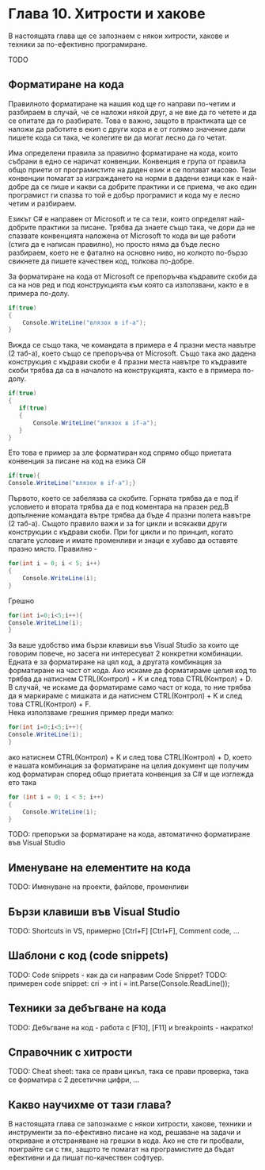 # Глава 10. Хитрости и хакове

В настоящата глава ще се запознаем с някои хитрости, хакове и техники за по-ефективно програмиранe.

TODO


## Форматиране на кода
  <p>  Правилното форматиране на нашия код ще го направи по-четим и разбираем в случай, че се наложи някой друг, а не вие да го четете и да се опитате да го разбирате. Това е важно, защото в практиката ще се наложи да работите в екип с други хора и е от голямо значение дали пишете кода си така, че колегите ви да могат лесно да го четат.</p>
  <p>Има определени правила за правилно форматиране на кода, които събрани в едно се наричат конвенции. Конвенция е група от правила общо приети от програмистите на даден език и се ползват масово. Тези конвенции помагат за изграждането на норми в дадени езици как е най-добре да се пише и какви са добрите практики и се приема, че ако един програмист ги спазва то той е добър програмист и кода му е лесно четим и разбираем.</p>
  <p>Езикът C# е направен от Microsoft и те са тези, които определят най-добрите практики за писане. Трябва да знаете също така, че дори да не спазвате конвенцията наложена от Microsoft то кода ви ще работи (стига да е написан правилно), но просто няма да бъде лесно разбираем, което не е фатално на основно ниво, но колкото по-бързо свикнете да пишете качествен код, толкова по-добре.</p>
  <p>
За форматиране на кода от Microsoft се препоръчва къдравите скоби да са на нов ред и под конструкцията към която са използвани, както е в примера по-долу.

```cs
if(true)
{
    Console.WriteLine("влязох в if-a");
}
```

 Вижда се също така, че командата в примера е 4 празни места навътре (2 таб-а), което също се препоръчва от Microsoft.
 Също така ако дадена конструкция с къдрави скоби е 4 празни места навътре то къдравите скоби трябва да са в началото на конструкцията, както е в примера по-долу.
 ```cs
 if(true)
 {
    if(true)
    {
        Console.WriteLine("влязох в if-a");
    }
 }
 ```
 Ето това е пример за зле форматиран код спрямо общо приетата конвенция за писане на код на езика C#
   
 ```cs
 if(true){
 Console.WriteLine("влязох в if-a");}
 ```
 Първото, което се забелязва са скобите. Горната трябва да е под if условието и втората трябва да е под коментара на празен ред.В допълнение командата вътре трябва да бъде 4 празни полета навътре (2 таб-а). Същото правило важи и за for цикли и всякакви други конструкции с къдрави скоби. При for цикли и по принцип, когато слагате условие и имате променливи и знаци е хубаво да оставяте празно място.
 Правилно -
```cs
for(int i = 0; i < 5; i++)
{
    Console.WriteLine(i);
}
```
Грешно
```cs
for(int i=0;i<5;i++){
Console.WriteLine(i);
}
```

За ваше удобство има бързи клавиши във Visual Studio за които ще говорим повече, но засега ни интересуват 2 конкретни комбинации. Едната е за форматиране на цял код, а другата комбинация за форматиране на част от кода. Ако искаме да форматираме целия код то трябва да натиснем CTRL(Контрол) + K и след това CTRL(Контрол) + D. В случай, че искаме да форматираме само част от кода, то ние трябва да я маркираме с мишката и да натиснем CTRL(Контрол) + K и след това CTRL(Контрол) + F.<br/>
 Нека използваме грешния пример преди малко:
 ```cs
for(int i=0;i<5;i++){
Console.WriteLine(i);
}
```
ако натиснем CTRL(Контрол) + K и след това CTRL(Контрол) + D, което е нашата комбинация за форматиране на целия документ ще получим код форматиран според общо приетата конвенция за C# и ще изглежда ето така
```cs
for (int i = 0; i < 5; i++)
{
    Console.WriteLine(i);
}
```
 TODO: препоръки за форматиране на кода, автоматично форматиране във Visual Studio


## Именуване на елементите на кода

TODO: Именуване на проекти, файлове, променливи


## Бързи клавиши във Visual Studio

TODO: Shortcuts in VS, примерно [Ctrl+F] [Ctrl+F], Comment code, ...


## Шаблони с код (code snippets)

TODO: Code snippets - как да си направим Code Snippet?
TODO: примерен code snippet: cri -> int i = int.Parse(Console.ReadLine());


## Техники за дебъгване на кода

TODO: Дебъгване на код - работа с [F10], [F11] и breakpoints - накратко!


## Справочник с хитрости

TODO: Cheat sheet: така се прави цикъл, така се прави проверка, така се форматира с 2 десетични цифри, ...


## Какво научихме от тази глава?

В настоящата глава се запознахме с някои хитрости, хакове, техники и инструменти за по-ефективно писане на код, решаване на задачи и откриване и отстраняване на грешки в кода. Ако не сте ги пробвали, поиграйте си с тях, защото те помагат на програмистите да бъдат ефективни и да пишат по-качествен софтуер.
